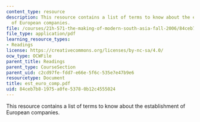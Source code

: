```yaml
---
content_type: resource
description: This resource contains a list of terms to know about the establishment
  of European companies.
file: /courses/21h-571-the-making-of-modern-south-asia-fall-2006/84ceb7b81975a0fe53780b12c4555024_est_euro_comp.pdf
file_type: application/pdf
learning_resource_types:
- Readings
license: https://creativecommons.org/licenses/by-nc-sa/4.0/
ocw_type: OCWFile
parent_title: Readings
parent_type: CourseSection
parent_uid: c2cd97fe-fdd7-e66e-5f6c-535e7e47b9e6
resourcetype: Document
title: est_euro_comp.pdf
uid: 84ceb7b8-1975-a0fe-5378-0b12c4555024
---
```

This resource contains a list of terms to know about the establishment of European companies.